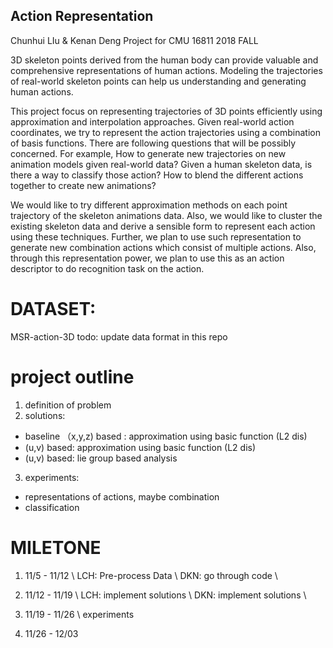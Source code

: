 ## Action Representation
Chunhui LIu & Kenan Deng Project for CMU 16811 2018 FALL

3D skeleton points derived from the human body can provide valuable and comprehensive representations of human actions. Modeling the trajectories of real-world skeleton points can help us understanding and generating human actions.

This project focus on representing trajectories of 3D points efficiently using approximation and interpolation approaches. Given real-world action coordinates, we try to represent the action trajectories using a combination of basis functions. 
There are following questions that will be possibly concerned. For example, How to generate new trajectories on new animation models given real-world data? Given a human skeleton data, is there a way to classify those action? How to blend the different actions together to create new animations? 

We would like to try different approximation methods on each point trajectory of the skeleton animations data. Also, we would like to cluster the existing skeleton data and derive a sensible form to represent each action using these techniques. Further, we plan to use such representation to generate new combination actions which consist of multiple actions. Also, through this representation power, we plan to use this as an action descriptor to do recognition task on the action. 

# DATASET:
MSR-action-3D
todo: update data format in this repo

# project outline
1. definition of problem 
2. solutions: 
  * baseline （x,y,z) based : approximation using basic function (L2 dis) 
  * (u,v) based:  approximation using basic function (L2 dis) 
  * (u,v) based: lie group based analysis

3. experiments:
 * representations of actions, maybe combination 
 * classification

# MILETONE
1. 11/5  - 11/12 \\
LCH: Pre-process Data \\ 
DKN: go through code \\

2. 11/12 - 11/19 \\
LCH: implement solutions \\
DKN: implement solutions \\

3. 11/19 - 11/26 \\
experiments

4. 11/26 - 12/03
